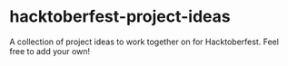 # hacktoberfest-project-ideas
A collection of project ideas to work together on for Hacktoberfest. Feel free to add your own!
